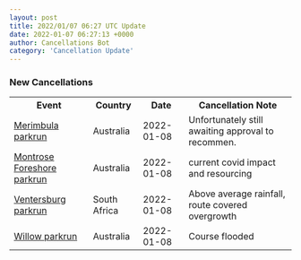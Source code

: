 ```yaml
---
layout: post
title: 2022/01/07 06:27 UTC Update
date: 2022-01-07 06:27:13 +0000
author: Cancellations Bot
category: 'Cancellation Update'
---
```


<h3>New Cancellations</h3>
<div class='hscrollable'>
<table style='width: 100%'>
    <tr>
        <th>Event</th>
        <th>Country</th>
        <th>Date</th>
        <th>Cancellation Note</th>
    </tr>
    <tr>
        <td><a href="https://www.parkrun.com.au/merimbula">Merimbula parkrun</a></td>
        <td>Australia</td>
        <td>2022-01-08</td>
        <td>Unfortunately still awaiting approval to recommen.</td>
    </tr>
    <tr>
        <td><a href="https://www.parkrun.com.au/montroseforeshore">Montrose Foreshore parkrun</a></td>
        <td>Australia</td>
        <td>2022-01-08</td>
        <td>current covid impact and resourcing</td>
    </tr>
    <tr>
        <td><a href="https://www.parkrun.co.za/ventersburg">Ventersburg parkrun</a></td>
        <td>South Africa</td>
        <td>2022-01-08</td>
        <td>Above average rainfall, route covered overgrowth</td>
    </tr>
    <tr>
        <td><a href="https://www.parkrun.com.au/willow">Willow parkrun</a></td>
        <td>Australia</td>
        <td>2022-01-08</td>
        <td>Course flooded</td>
    </tr>
</table>
</div>

